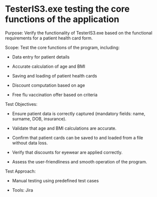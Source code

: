 # TesterIS3.exe testing the core functions of the application 

Purpose:
Verify the functionality of TesterIS3.exe based on the functional requirements for a patient health card form.

Scope:
Test the core functions of the program, including:

- Data entry for patient details

- Accurate calculation of age and BMI

- Saving and loading of patient health cards

- Discount computation based on age

- Free flu vaccination offer based on criteria

Test Objectives:

- Ensure patient data is correctly captured (mandatory fields: name, surname, DOB, insurance).

- Validate that age and BMI calculations are accurate.

- Confirm that patient cards can be saved to and loaded from a file without data loss.

- Verify that discounts for eyewear are applied correctly.

- Assess the user-friendliness and smooth operation of the program.
  
Test Approach:

- Manual testing using predefined test cases
  
- Tools: Jira
